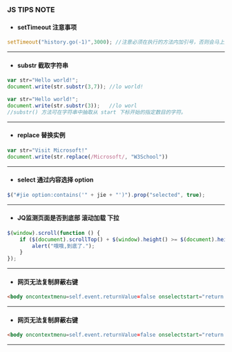 ### JS TIPS NOTE

- #### setTimeout 注意事项
```js
setTimeout("history.go(-1)",3000); //注意必须在执行的方法内加引号，否则会马上执行
```
---


- #### substr 截取字符串
```js
var str="Hello world!";
document.write(str.substr(3,7)); //lo world!

var str="Hello world!";
document.write(str.substr(3));   //lo worl
//substr() 方法可在字符串中抽取从 start 下标开始的指定数目的字符。
```
---


- #### replace 替换实例
```js
var str="Visit Microsoft!"
document.write(str.replace(/Microsoft/, "W3School"))
```
---


- #### select 通过内容选择 option
```js
$("#jie option:contains('" + jie + "')").prop("selected", true);
```
---


- #### JQ监测页面是否到底部 滚动加载 下拉
```js
$(window).scroll(function () {
    if ($(document).scrollTop() + $(window).height() >= $(document).height()) {
        alert("哦哦,到底了.");
    }
});
```
---


- #### 网页无法复制屏蔽右键
```html
<body oncontextmenu=self.event.returnValue=false onselectstart="return false">
```
---


- #### 网页无法复制屏蔽右键
```html
<body oncontextmenu=self.event.returnValue=false onselectstart="return false">
```
---